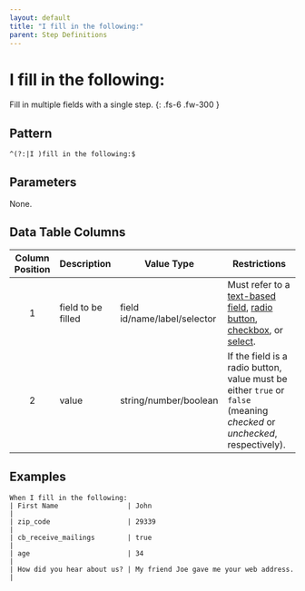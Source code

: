 ```yaml
---
layout: default
title: "I fill in the following:"
parent: Step Definitions
---
```


# I fill in the following:

Fill in multiple fields with a single step.
{: .fs-6 .fw-300 }

## Pattern

```golang
^(?:|I )fill in the following:$
```

## Parameters

None.

## Data Table Columns

| Column Position | Description        | Value Type                   | Restrictions                                                                                                                                                                                                                                                                                  |
| :-------------: | ------------------ | ---------------------------- | --------------------------------------------------------------------------------------------------------------------------------------------------------------------------------------------------------------------------------------------------------------------------------------------- |
|        1        | field to be filled | field id/name/label/selector | Must refer to a [text-based field]({{site.baseurl}}/field_types.html#text-based-fields), [radio button]({{site.baseurl}}/field_types.html#selection-fields), [checkbox]({{site.baseurl}}/field_types.html#selection-fields), or [select]({{site.baseurl}}/field_types.html#selection-fields). |
|        2        | value              | string/number/boolean        | If the field is a radio button, value must be either `true` or `false` (meaning _checked_ or _unchecked_, respectively).                                                                                                                                                                      |

## Examples

```gherkin
When I fill in the following:
| First Name                 | John                                    |
| zip_code                   | 29339                                   |
| cb_receive_mailings        | true                                    |
| age                        | 34                                      |
| How did you hear about us? | My friend Joe gave me your web address. |
```